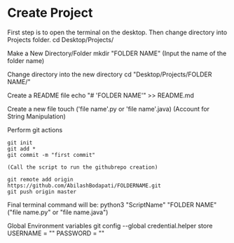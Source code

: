 # Create Project

First step is to open the terminal on the desktop.
Then change directory into Projects folder.
	cd Desktop/Projects/

Make a New Directory/Folder
	mkdir "FOLDER NAME" (Input the name of the folder name)


Change directory into the new directory
	cd "Desktop/Projects/FOLDER NAME/"

Create a README file
	echo "# 'FOLDER NAME'" >> README.md

Create a new file
	touch ('file name'.py or 'file name'.java)
	(Account for String Manipulation)


Perform git actions

	git init
	git add *
	git commit -m "first commit"

	(Call the script to run the githubrepo creation)

	git remote add origin https://github.com/AbilashBodapati/FOLDERNAME.git
	git push origin master


Final terminal command will be:
	python3 "ScriptName" "FOLDER NAME" ("file name.py" or "file name.java")

Global Environment variables
git config --global credential.helper store
	USERNAME = ""
	PASSWORD = "" 
